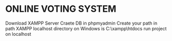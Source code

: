 # ONLINE VOTING SYSTEM  
Download XAMPP Server
Craete DB in phpmyadmin 
Create your path in path XAMPP localhost directory on Windows is C:\xampp\htdocs
run project on localhost
 

